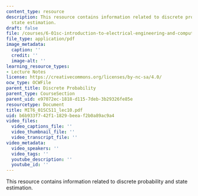 ```yaml
---
content_type: resource
description: This resource contains information related to discrete probability and
  state estimation.
draft: false
file: /courses/6-01sc-introduction-to-electrical-engineering-and-computer-science-i-spring-2011/b6b933f742f11829beeaf2b0a89ac9a4_MIT6_01SCS11_lec10.pdf
file_type: application/pdf
image_metadata:
  caption: ''
  credit: ''
  image-alt: ''
learning_resource_types:
- Lecture Notes
license: https://creativecommons.org/licenses/by-nc-sa/4.0/
ocw_type: OCWFile
parent_title: Discrete Probability
parent_type: CourseSection
parent_uid: e97072ec-1818-d115-7deb-3b29326fe85e
resourcetype: Document
title: MIT6_01SCS11_lec10.pdf
uid: b6b933f7-42f1-1829-beea-f2b0a89ac9a4
video_files:
  video_captions_file: ''
  video_thumbnail_file: ''
  video_transcript_file: ''
video_metadata:
  video_speakers: ''
  video_tags: ''
  youtube_description: ''
  youtube_id: ''
---
```

This resource contains information related to discrete probability and state estimation.
